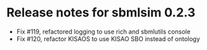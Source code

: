 # Release notes for sbmlsim 0.2.3
- Fix #119, refactored logging to use rich and sbmlutils console
- Fix #120, refactor KISAOS to use KISAO SBO instead of ontology
